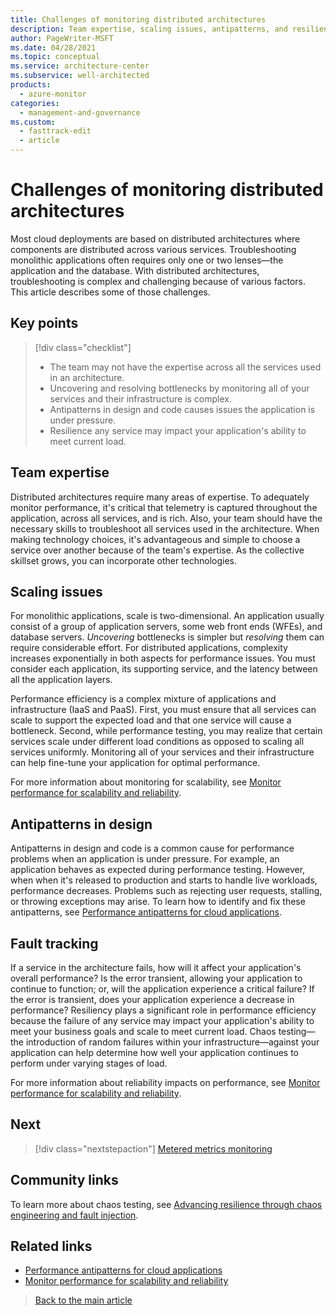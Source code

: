```yaml
---
title: Challenges of monitoring distributed architectures
description: Team expertise, scaling issues, antipatterns, and resiliency tracking issues when monitoring for performance efficiency
author: PageWriter-MSFT
ms.date: 04/28/2021
ms.topic: conceptual
ms.service: architecture-center
ms.subservice: well-architected
products:
  - azure-monitor
categories:
  - management-and-governance  
ms.custom:
  - fasttrack-edit
  - article
---
```


# Challenges of monitoring distributed architectures

Most cloud deployments are based on distributed architectures where components are distributed across various services. Troubleshooting monolithic applications often requires only one or two lenses&mdash;the application and the database. With distributed architectures, troubleshooting is complex and challenging because of various factors. This article describes some of those challenges.

## Key points
> [!div class="checklist"]
> - The team may not have the expertise across all the services used in an architecture. 
> - Uncovering and resolving bottlenecks by monitoring all of your services and their infrastructure is complex.
> - Antipatterns in design and code causes issues the application is under pressure.
> - Resilience any service may impact your application's ability to meet current load.

## Team expertise
Distributed architectures require many areas of expertise. To adequately monitor performance, it's critical that telemetry is captured throughout the application, across all services, and is rich. Also, your team should have the necessary skills to troubleshoot all services used in the architecture. When making technology choices, it's advantageous and simple to choose a service over another because of the team's expertise. As the collective skillset grows, you can incorporate other technologies.

## Scaling issues

For monolithic applications, scale is  two-dimensional. An application usually consist of a group of application servers, some web front ends (WFEs), and database servers. _Uncovering_ bottlenecks is simpler but _resolving_ them can require considerable effort. For distributed applications, complexity increases exponentially in both aspects for performance issues. You must consider each application, its supporting service, and the latency between all the application layers. 
  
Performance efficiency is a complex mixture of applications and infrastructure (IaaS and PaaS). First, you must ensure that all services can scale to support the expected load and that one service will cause a bottleneck. Second, while performance testing, you may realize that certain services  scale under different load conditions as opposed to scaling all services uniformly. Monitoring all of your services and their infrastructure can help fine-tune your application for optimal performance.

For more information about monitoring for scalability, see [Monitor performance for scalability and reliability](monitor-scalability-reliability.md).

## Antipatterns in design

Antipatterns in design and code is a common cause for performance problems when an application is under pressure. For example, an application behaves as expected during performance testing. However, when when it's released to production and starts to handle live workloads, performance decreases. Problems such as rejecting user requests, stalling, or throwing exceptions may arise. To learn how to identify and fix these antipatterns, see [Performance antipatterns for cloud applications](../../antipatterns/index.md).

## Fault tracking

If a service in the architecture fails, how will it affect your application's overall performance? Is the error transient, allowing your application to continue to function; or, will the application experience a critical failure? If the error is transient, does your application experience a decrease in performance? Resiliency plays a significant role in performance efficiency because the failure of any service may impact your application's ability to meet your business goals and scale to meet current load. Chaos testing&mdash;the introduction of random failures within your infrastructure&mdash;against your application can help determine how well your application continues to perform under varying stages of load. 

For more information about reliability impacts on performance, see [Monitor performance for scalability and reliability](monitor-scalability-reliability.md).

## Next
> [!div class="nextstepaction"] 
> [Metered metrics monitoring](monitor-application.md)

## Community links

To learn more about chaos testing, see [Advancing resilience through chaos engineering and fault injection](https://azure.microsoft.com/blog/advancing-resilience-through-chaos-engineering-and-fault-injection/).

## Related links
- [Performance antipatterns for cloud applications](../../antipatterns/index.md)
- [Monitor performance for scalability and reliability](monitor-scalability-reliability.md)
> [Back to the main article](monitor.md)